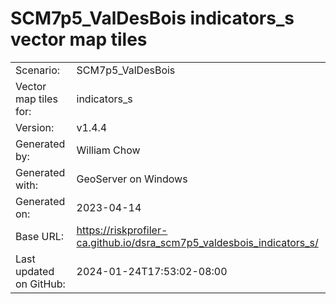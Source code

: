 # SCM7p5_ValDesBois indicators_s vector map tiles

|    			|			|
| --------------------- | --------------------- |
| Scenario:		| SCM7p5_ValDesBois		|
| Vector map tiles for:	| indicators_s		|
| Version:		| v1.4.4		|
| Generated by:		| William Chow	|
| Generated with:	| GeoServer on Windows	|
| Generated on:		| 2023-04-14	|
| Base URL:		| <https://riskprofiler-ca.github.io/dsra_scm7p5_valdesbois_indicators_s/> |
| Last updated on GitHub: | 2024-01-24T17:53:02-08:00 |
